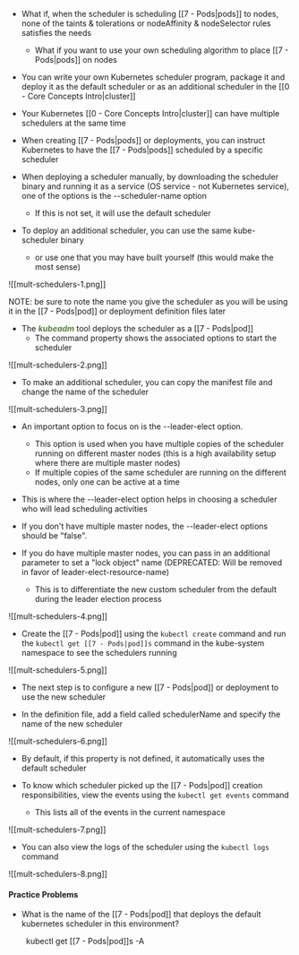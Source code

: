 - What if, when the scheduler is scheduling [[7 - Pods|pods]] to nodes, none of the taints & tolerations or nodeAffinity & nodeSelector rules satisfies the needs
	- What if you want to use your own scheduling algorithm to place [[7 - Pods|pods]] on nodes

- You can write your own Kubernetes scheduler program, package it and deploy it as the default scheduler or as an additional scheduler in the [[0 - Core Concepts Intro|cluster]]

- Your Kubernetes [[0 - Core Concepts Intro|cluster]] can have multiple schedulers at the same time

- When creating [[7 - Pods|pods]] or deployments, you can instruct Kubernetes to have the [[7 - Pods|pods]] scheduled by a specific scheduler

- When deploying a scheduler manually, by downloading the scheduler binary and running it as a service (OS service - not Kubernetes service), one of the options is the --scheduler-name option
	- If this is not set, it will use the default scheduler

- To deploy an additional scheduler, you can use the same kube-scheduler binary
	- or use one that you may have built yourself (this would make the most sense)

![[mult-schedulers-1.png]]

NOTE: be sure to note the name you give the scheduler as you will be using it in the [[7 - Pods|pod]] or deployment definition files later

- The <b><i><span style="color:#5c7e3e">kubeadm</span></i></b> tool deploys the scheduler as a [[7 - Pods|pod]]
	- The command property shows the associated options to start the scheduler

![[mult-schedulers-2.png]]

* To make an additional scheduler, you can copy the manifest file and change the name of the scheduler

![[mult-schedulers-3.png]]

- An important option to focus on is the --leader-elect option.
	- This option is used when you have multiple copies of the scheduler running on different master nodes (this is a high availability setup where there are multiple master nodes)
	- If multiple copies of the same scheduler are running on the different nodes, only one can be active at a time

- This is where the --leader-elect option helps in choosing a scheduler who will lead scheduling activities

- If you don't have multiple master nodes, the --leader-elect options should be "false".

- If you do have multiple master nodes, you can pass in an additional parameter to set a "lock object" name (DEPRECATED: Will be removed in favor of leader-elect-resource-name)
	- This is to differentiate the new custom scheduler from the default during the leader election process

![[mult-schedulers-4.png]]

- Create the [[7 - Pods|pod]] using the `kubectl create` command and run the `kubectl get [[7 - Pods|pod]]s` command in the kube-system namespace to see the schedulers running

![[mult-schedulers-5.png]]

- The next step is to configure a new [[7 - Pods|pod]] or deployment to use the new scheduler

- In the definition file, add a field called schedulerName and specify the name of the new scheduler

![[mult-schedulers-6.png]]

- By default, if this property is not defined, it automatically uses the default scheduler

- To know which scheduler picked up the [[7 - Pods|pod]] creation responsibilities, view the events using the `kubectl get events` command
	- This lists all of the events in the current namespace

![[mult-schedulers-7.png]]

- You can also view the logs of the scheduler using the `kubectl logs` command

![[mult-schedulers-8.png]]

#### Practice Problems

- What is the name of the [[7 - Pods|pod]] that deploys the default kubernetes scheduler in this environment?

        kubectl get [[7 - Pods|pod]]s -A